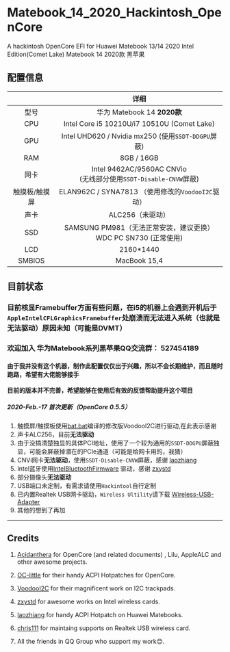 # Matebook_14_2020_Hackintosh_OpenCore
 A hackintosh OpenCore EFI for Huawei Matebook 13/14 2020 Intel Edition(Comet Lake)
 Matebook 14 2020款 黑苹果
## 配置信息
|  | 详细                                                                                                           |
|:--------------:|:------------------------------------------------------------------------------------------------------------------:|
|型号 | 华为 Matebook 14 **2020款**|
| CPU |    Intel Core i5 10210U/i7 10510U (Comet Lake) |
| GPU | Intel UHD620 / Nvidia mx250 (使用`SSDT-DDGPU`屏蔽) |
|RAM  |     8GB / 16GB|
| 网卡  | Intel 9462AC/9560AC CNVio <br>(无线部分使用`SSDT-Disable-CNVW`屏蔽)|
| 触摸板/触摸屏|  ELAN962C / SYNA7813 （使用修改的`VoodooI2C`驱动） |
| 声卡 |  ALC256（未驱动）|
|SSD | SAMSUNG PM981（无法正常安装，建议更换）<br> WDC PC SN730 (正常使用) |
| LCD | 2160*1440|
|SMBIOS | MacBook 15,4|
## 目前状态
### 目前核显Framebuffer方面有些问题，在i5的机器上会遇到开机后于`AppleIntelCFLGraphicsFramebuffer`处崩溃而无法进入系统（也就是无法驱动）原因未知（可能是DVMT）  
### 欢迎加入 华为Matebook系列黑苹果QQ交流群： 527454189  
#### 由于我并没有这个机器，制作此配置仅仅出于兴趣，所以不会长期维护，而且随时跑路，希望有大佬能够接手<br> <br>目前的版本并不完善，希望能够在使用后有效的反馈帮助提升这个项目  

 ##### 2020-Feb.-17 首次更新（OpenCore 0.5.5）
 1. 触摸屏/触摸板使用[bat.bat](https://github.com/williambj1)编译的修改版VoodooI2C进行驱动,在此表示感谢  
 2. 声卡ALC256，目前**无法驱动**  
 3. 由于没搞清楚独显的具体PCI地址，使用了一个较为通用的`SSDT-DDGPU`屏蔽独显，可能会屏蔽掉潜在的PCIe通道（可能是给网卡用的，我猜）  
 4. CNVi网卡**无法驱动**，使用`SSDT-Disable-CNVW`屏蔽，感谢 [laozhiang](https://github.com/laozhiang)    
 5. Intel蓝牙使用[IntelBluetoothFirmware](https://github.com/zxystd/IntelBluetoothFirmware) 驱动，感谢 [zxystd](https://github.com/zxystd)  
 6. 部分摄像头**无法驱动**    
 7. USB端口未定制，有需求请使用`Hackintool`自行定制   
 8. 已内置Realtek USB网卡驱动，`Wireless Ultility`请下载 [Wireless-USB-Adapter](https://github.com/chris1111/Wireless-USB-Adapter-Clover/releases)  
 9. 其他的想到了再加
____________
 ## Credits
 1. [Acidanthera](https://github.com/acidanthera) for OpenCore (and related documents) , Lilu, AppleALC and other awesome projects.

2. [OC-little](https://github.com/daliansky/OC-little) for their handy ACPI Hotpatches for OpenCore.

3. [VoodooI2C](https://github.com/alexandred/VoodooI2C) for their magnificent work on I2C trackpads.  

4. [zxystd](https://github.com/zxystd)  for awesome works on Intel wireless cards.  

5. [laozhiang](https://github.com/laozhiang) for handy ACPI Hotpatch on Huawei Matebooks.

6. [chris111](https://github.com/chris1111) for maintaing supports on Realtek USB wireless card.  

7. All the friends in QQ Group who support my work😊.